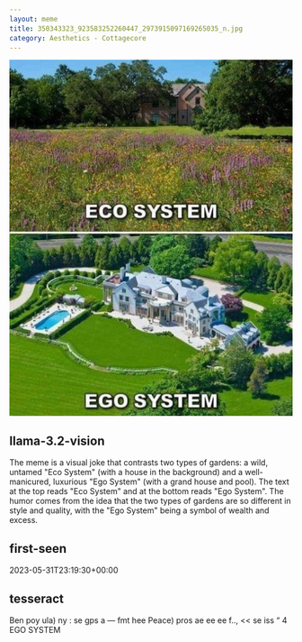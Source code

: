 ```yaml
---
layout: meme
title: 350343323_923583252260447_2973915097169265035_n.jpg
category: Aesthetics - Cottagecore
---
```


<div markdown="0"><a href="350343323_923583252260447_2973915097169265035_n.jpg"><img class="photo" src="350343323_923583252260447_2973915097169265035_n.jpg" /></a>

<h2>llama-3.2-vision</h2>
<p title="Llama-3.2-Vision-11B is a really good model that probably gets the visual details right but doesn't understand literary or media references, and often fails to accurately represent the physical arrangement of objects and the implied relationships between the objects.">The meme is a visual joke that contrasts two types of gardens: a wild, untamed &quot;Eco System&quot; (with a house in the background) and a well-manicured, luxurious &quot;Ego System&quot; (with a grand house and pool). The text at the top reads &quot;Eco System&quot; and at the bottom reads &quot;Ego System&quot;. The humor comes from the idea that the two types of gardens are so different in style and quality, with the &quot;Ego System&quot; being a symbol of wealth and excess.</p>

<h2>first-seen</h2>
<p title="Because Git doesn't preserve file modification times, this metadata file contains the file's modification time when it was added to the library.">2023-05-31T23:19:30+00:00</p>

<h2>tesseract</h2>
<p title="Tesseract is often terrible and just gives a lot of nonsense characters, but it used to be the state of the art, and usually it is better at correctly representing text than llama-3.2-vision-11b.">Ben poy ula) ny : se gps a — fmt hee Peace) pros ae ee ee f.., &lt;&lt; se iss “ 4 EGO SYSTEM</p>

</div>

